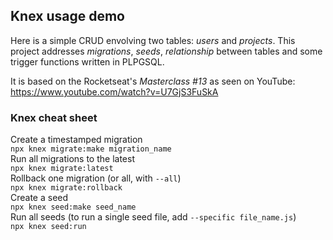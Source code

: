 ## Knex usage demo

Here is a simple CRUD envolving two tables: _users_ and _projects_.
This project addresses _migrations_, _seeds_, _relationship_ between tables and some trigger functions written in PLPGSQL.

It is based on the Rocketseat's _Masterclass #13_ as seen on YouTube:
https://www.youtube.com/watch?v=U7GjS3FuSkA


### Knex cheat sheet

Create a timestamped migration    
`npx knex migrate:make migration_name`    
Run all migrations to the latest    
`npx knex migrate:latest`    
Rollback one migration (or all, with `--all`)    
`npx knex migrate:rollback`     
Create a seed     
`npx knex seed:make seed_name`    
Run all seeds (to run a single seed file, add `--specific file_name.js`)    
`npx knex seed:run`    